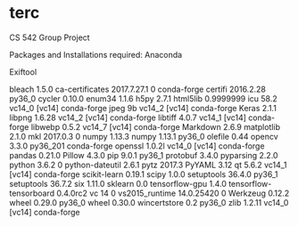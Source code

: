 # terc
CS 542 Group Project


Packages and Installations required:
Anaconda


Exiftool


bleach                    1.5.0                     <pip>
ca-certificates           2017.7.27.1                   0    conda-forge
certifi                   2016.2.28                py36_0
cycler                    0.10.0                    <pip>
enum34                    1.1.6                     <pip>
h5py                      2.7.1                     <pip>
html5lib                  0.9999999                 <pip>
icu                       58.2                     vc14_0  [vc14]  conda-forge
jpeg                      9b                       vc14_2  [vc14]  conda-forge
Keras                     2.1.1                     <pip>
libpng                    1.6.28                   vc14_2  [vc14]  conda-forge
libtiff                   4.0.7                    vc14_1  [vc14]  conda-forge
libwebp                   0.5.2                    vc14_7  [vc14]  conda-forge
Markdown                  2.6.9                     <pip>
matplotlib                2.1.0                     <pip>
mkl                       2017.0.3                      0
numpy                     1.13.3                    <pip>
numpy                     1.13.1                   py36_0
olefile                   0.44                      <pip>
opencv                    3.3.0                  py36_201    conda-forge
openssl                   1.0.2l                   vc14_0  [vc14]  conda-forge
pandas                    0.21.0                    <pip>
Pillow                    4.3.0                     <pip>
pip                       9.0.1                    py36_1
protobuf                  3.4.0                     <pip>
pyparsing                 2.2.0                     <pip>
python                    3.6.2                         0
python-dateutil           2.6.1                     <pip>
pytz                      2017.3                    <pip>
PyYAML                    3.12                      <pip>
qt                        5.6.2                    vc14_1  [vc14]  conda-forge
scikit-learn              0.19.1                    <pip>
scipy                     1.0.0                     <pip>
setuptools                36.4.0                   py36_1
setuptools                36.7.2                    <pip>
six                       1.11.0                    <pip>
sklearn                   0.0                       <pip>
tensorflow-gpu            1.4.0                     <pip>
tensorflow-tensorboard    0.4.0rc2                  <pip>
vc                        14                            0
vs2015_runtime            14.0.25420                    0
Werkzeug                  0.12.2                    <pip>
wheel                     0.29.0                   py36_0
wheel                     0.30.0                    <pip>
wincertstore              0.2                      py36_0
zlib                      1.2.11                   vc14_0  [vc14]  conda-forge
